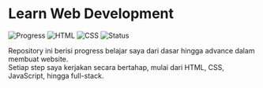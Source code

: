 # Learn Web Development

![Progress](https://img.shields.io/badge/Progress-5%2F30-blue)
![HTML](https://img.shields.io/badge/HTML-5%2F5-orange)
![CSS](https://img.shields.io/badge/CSS-1%2F10-blueviolet)
![Status](https://img.shields.io/badge/Learning-Active-brightgreen)

Repository ini berisi progress belajar saya dari dasar hingga advance dalam membuat website.  
Setiap step saya kerjakan secara bertahap, mulai dari HTML, CSS, JavaScript, hingga full-stack.
